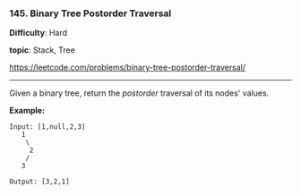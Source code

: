 ### 145. Binary Tree Postorder Traversal

**Difficulty**: Hard

**topic**: Stack, Tree

<https://leetcode.com/problems/binary-tree-postorder-traversal/>

***

Given a binary tree, return the *postorder* traversal of its nodes' values.

**Example:**

```
Input: [1,null,2,3]
   1
    \
     2
    /
   3

Output: [3,2,1]
```